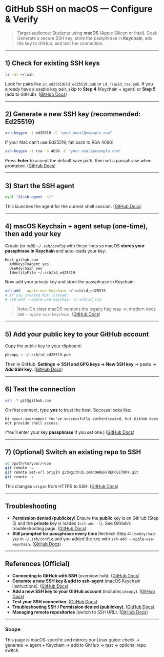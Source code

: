 # GitHub SSH on macOS — Configure & Verify

> Target audience: Students using **macOS** (Apple Silicon or Intel).
> Goal: Generate a secure SSH key, store the passphrase in **Keychain**, add the key to GitHub, and test the connection.

---

## 1) Check for existing SSH keys

```bash
ls -al ~/.ssh
```

Look for pairs like `id_ed25519`/`id_ed25519.pub` or `id_rsa`/`id_rsa.pub`. If you already have a usable key pair, skip to **Step 4** (Keychain + agent) or **Step 5** (add to GitHub). ([GitHub Docs][1])

---

## 2) Generate a new SSH key (recommended: Ed25519)

```bash
ssh-keygen -t ed25519 -C "your_email@example.com"
```

If your Mac can’t use Ed25519, fall back to RSA 4096:

```bash
ssh-keygen -t rsa -b 4096 -C "your_email@example.com"
```

Press **Enter** to accept the default save path, then set a passphrase when prompted. ([GitHub Docs][2])

---

## 3) Start the SSH agent

```bash
eval "$(ssh-agent -s)"
```

This launches the agent for the current shell session. ([GitHub Docs][2])

---

## 4) macOS Keychain + agent setup (one-time), then add your key

Create (or edit) `~/.ssh/config` with these lines so macOS **stores your passphrase in Keychain** and auto-loads your key:

```sshconfig
Host github.com
  AddKeysToAgent yes
  UseKeychain yes
  IdentityFile ~/.ssh/id_ed25519
```

Now add your private key and store the passphrase in Keychain:

```bash
ssh-add --apple-use-keychain ~/.ssh/id_ed25519
# If you created RSA instead:
# ssh-add --apple-use-keychain ~/.ssh/id_rsa
```

> Note: On older macOS versions the legacy flag was `-K`; modern docs use `--apple-use-keychain`. ([GitHub Docs][2])

---

## 5) Add your **public** key to your GitHub account

Copy the public key to your clipboard:

```bash
pbcopy < ~/.ssh/id_ed25519.pub
```

Then in GitHub: **Settings → SSH and GPG keys → New SSH key** → paste → **Add SSH key**. ([GitHub Docs][3])

---

## 6) Test the connection

```bash
ssh -T git@github.com
```

On first connect, type **yes** to trust the host. Success looks like:

```
Hi <your-username>! You've successfully authenticated, but GitHub does not provide shell access.
```

(You’ll enter your key **passphrase** if you set one.) ([GitHub Docs][4])

---

## 7) (Optional) Switch an existing repo to SSH

```bash
cd /path/to/your/repo
git remote -v
git remote set-url origin git@github.com:OWNER/REPOSITORY.git
git remote -v
```

This changes `origin` from HTTPS to SSH. ([GitHub Docs][5])

---

## Troubleshooting

* **Permission denied (publickey)**
  Ensure the **public** key is on GitHub (Step 5) and the **private** key is loaded (`ssh-add -l`). See GitHub’s troubleshooting page. ([GitHub Docs][6])
* **Still prompted for passphrase every time**
  Recheck Step 4: `UseKeychain yes` in `~/.ssh/config` and you added the key with `ssh-add --apple-use-keychain`. ([GitHub Docs][2])

---

## References (Official)

* **Connecting to GitHub with SSH** (overview hub). ([GitHub Docs][7])
* **Generate a new SSH key & add to ssh-agent** (macOS Keychain instructions). ([GitHub Docs][2])
* **Add a new SSH key to your GitHub account** (includes `pbcopy`). ([GitHub Docs][3])
* **Test your SSH connection**. ([GitHub Docs][4])
* **Troubleshooting SSH / Permission denied (publickey)**. ([GitHub Docs][6])
* **Managing remote repositories** (switch to SSH URL). ([GitHub Docs][5])

---

### Scope

This page is macOS-specific and mirrors our Linux guide: check → generate → agent + Keychain → add to GitHub → test → optional repo switch.

[1]: https://docs.github.com/articles/checking-for-existing-ssh-keys "Checking for existing SSH keys"
[2]: https://docs.github.com/en/authentication/connecting-to-github-with-ssh/generating-a-new-ssh-key-and-adding-it-to-the-ssh-agent "Generating a new SSH key and adding it to the ssh-agent - GitHub Docs"
[3]: https://docs.github.com/en/authentication/connecting-to-github-with-ssh/adding-a-new-ssh-key-to-your-github-account "Adding a new SSH key to your GitHub account - GitHub Docs"
[4]: https://docs.github.com/en/authentication/connecting-to-github-with-ssh/testing-your-ssh-connection "Testing your SSH connection - GitHub Docs"
[5]: https://docs.github.com/en/get-started/git-basics/managing-remote-repositories "Managing remote repositories"
[6]: https://docs.github.com/en/authentication/troubleshooting-ssh/error-permission-denied-publickey "Error: Permission denied (publickey)"
[7]: https://docs.github.com/en/authentication/connecting-to-github-with-ssh "Connecting to GitHub with SSH"
